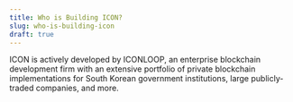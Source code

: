 ```yaml
---
title: Who is Building ICON?
slug: who-is-building-icon
draft: true
---
```


ICON is actively developed by ICONLOOP, an enterprise blockchain development firm with an extensive portfolio of private blockchain implementations for South Korean government institutions, large publicly-traded companies, and more.
